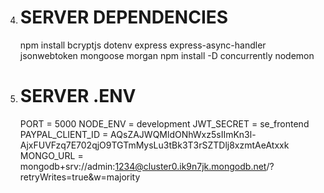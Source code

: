

4.  # SERVER DEPENDENCIES

    npm install bcryptjs dotenv express express-async-handler jsonwebtoken mongoose morgan
    npm install -D concurrently nodemon

5.  # SERVER .ENV

    PORT = 5000
    NODE_ENV = development
    JWT_SECRET = se_frontend
    PAYPAL_CLIENT_ID = AQsZAJWQMldONhWxz5sIImKn3l-AjxFUVFzq7E702qjO9TGTmMysLu3tBk3T3rSZTDlj8xzmtAeAtxxk
    MONGO_URL = mongodb+srv://admin:1234@cluster0.ik9n7jk.mongodb.net/?retryWrites=true&w=majority

